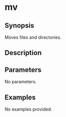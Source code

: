 # mv

## Synopsis

Moves files and directories.

## Description



## Parameters
No parameters.
## Examples
No examples provided.

